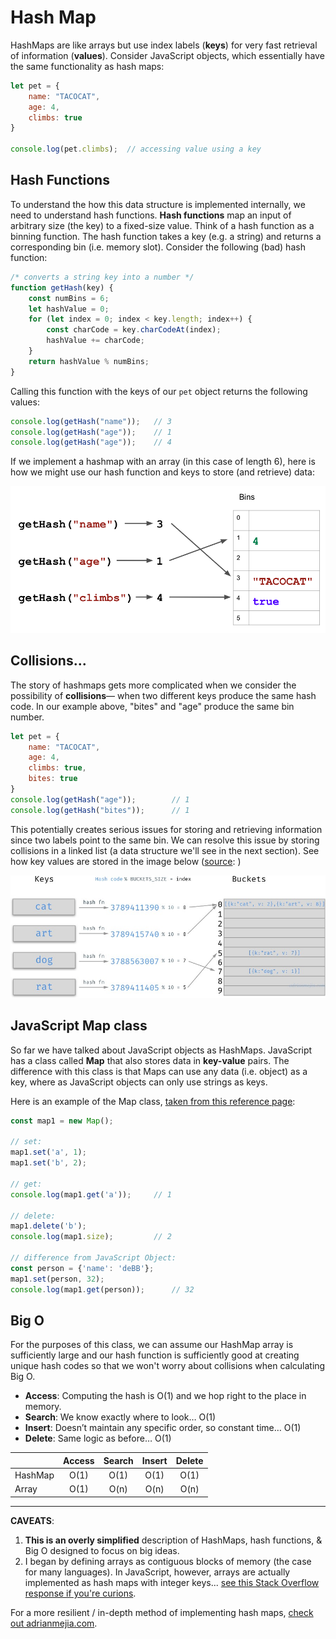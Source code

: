 # Hash Map

HashMaps are like arrays but use index labels (**keys**) for very fast retrieval of information (**values**). Consider JavaScript objects, which essentially have the same functionality as hash maps:

```javascript
let pet = {
    name: "TACOCAT",
    age: 4,
    climbs: true
}

console.log(pet.climbs);  // accessing value using a key
```

## Hash Functions
To understand the how this data structure is implemented internally, we need to understand hash functions. **Hash functions** map an input of arbitrary size (the key) to a fixed-size value. Think of a hash function as a binning function. 
The hash function takes a key (e.g. a string) and returns a corresponding bin (i.e. memory slot). Consider the following (bad) hash function:

```javascript
/* converts a string key into a number */
function getHash(key) {
    const numBins = 6;
    let hashValue = 0;
    for (let index = 0; index < key.length; index++) {
        const charCode = key.charCodeAt(index);
        hashValue += charCode;
    }
    return hashValue % numBins;
}
```

Calling this function with the keys of our `pet` object returns the following values:
```javascript
console.log(getHash("name"));   // 3
console.log(getHash("age"));    // 1
console.log(getHash("age"));    // 4
```

If we implement a hashmap with an array (in this case of length 6), here is how we might use our hash function and keys to store (and retrieve) data:

![hashmap](assets/hashmap.png)


## Collisions...
The story of hashmaps gets more complicated when we consider the possibility of **collisions**— when two different keys produce the same hash code. In our example above, "bites" and "age" produce the same bin number.

```javascript
let pet = {
    name: "TACOCAT",
    age: 4,
    climbs: true,
    bites: true
}
console.log(getHash("age"));        // 1
console.log(getHash("bites"));      // 1
```
This potentially creates serious issues for storing and retrieving information since two labels point to the same bin. We can resolve this issue by storing collisions in a linked list (a data structure we'll see in the next section). See how key values are stored in the image below ([source](https://adrianmejia.com/data-structures-time-complexity-for-beginners-arrays-hashmaps-linked-lists-stacks-queues-tutorial/):
)

![hashmap](assets/hashmap.jpeg)

## JavaScript Map class

So far we have talked about JavaScript objects as HashMaps. JavaScript has a class called **Map** that also stores data in **key-value** pairs. The difference with this class is that Maps can use any data (i.e. object) as a key, where as JavaScript objects can only use strings as keys.

Here is an example of the Map class, [taken from this reference page](https://developer.mozilla.org/en-US/docs/Web/JavaScript/Reference/Global_Objects/Map):

```javascript
const map1 = new Map();

// set:
map1.set('a', 1);
map1.set('b', 2);

// get:
console.log(map1.get('a'));     // 1

// delete:
map1.delete('b');
console.log(map1.size);         // 2

// difference from JavaScript Object:
const person = {'name': 'deBB'};
map1.set(person, 32);
console.log(map1.get(person));      // 32
```

## Big O

For the purposes of this class, we can assume our HashMap array is sufficiently large and our hash function is sufficiently good at creating unique hash codes so that we won't worry about collisions when calculating Big O. 

* **Access**: Computing the hash is O(1) and we hop right to the place in memory.
* **Search**: We know exactly where to look… O(1)
* **Insert**: Doesn’t maintain any specific order, so constant time… O(1)
* **Delete**: Same logic as before… O(1)

|         | Access | Search | Insert | Delete |
|---------|:------:|:------:|:------:|:------:|
| HashMap |  O(1)  |  O(1)  |  O(1)  |  O(1)  |
|  Array  |  O(1)  |  O(n)  |  O(n)  |  O(n)  |


---

**CAVEATS**: 
1. **This is an overly simplified** description of HashMaps, hash functions, & Big O designed to focus on big ideas. 
2. I began by defining arrays as contiguous blocks of memory (the case for many languages). In JavaScript, however, arrays are actually implemented as hash maps with integer keys... [see this Stack Overflow response if you're curions](https://stackoverflow.com/questions/20321047/how-are-javascript-arrays-represented-in-physical-memory). 

For a more resilient / in-depth method of implementing hash maps, [check out adrianmejia.com](https://adrianmejia.com/data-structures-time-complexity-for-beginners-arrays-hashmaps-linked-lists-stacks-queues-tutorial/). 
